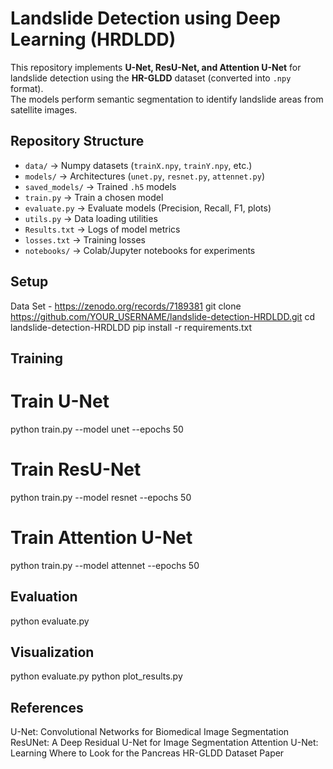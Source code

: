 # Landslide Detection using Deep Learning (HRDLDD)
This repository implements **U-Net, ResU-Net, and Attention U-Net** for landslide detection using the **HR-GLDD** dataset (converted into `.npy` format).  
The models perform semantic segmentation to identify landslide areas from satellite images.
##  Repository Structure
- `data/` → Numpy datasets (`trainX.npy`, `trainY.npy`, etc.)
- `models/` → Architectures (`unet.py`, `resnet.py`, `attennet.py`)
- `saved_models/` → Trained `.h5` models
- `train.py` → Train a chosen model
- `evaluate.py` → Evaluate models (Precision, Recall, F1, plots)
- `utils.py` → Data loading utilities
- `Results.txt` → Logs of model metrics
- `losses.txt` → Training losses
- `notebooks/` → Colab/Jupyter notebooks for experiments
## Setup
Data Set - https://zenodo.org/records/7189381
git clone https://github.com/YOUR_USERNAME/landslide-detection-HRDLDD.git
cd landslide-detection-HRDLDD
pip install -r requirements.txt
## Training 
# Train U-Net 
python train.py --model unet --epochs 50
# Train ResU-Net
python train.py --model resnet --epochs 50
# Train Attention U-Net
python train.py --model attennet --epochs 50
## Evaluation 
python evaluate.py
## Visualization
python evaluate.py
python plot_results.py
## References
U-Net: Convolutional Networks for Biomedical Image Segmentation
ResUNet: A Deep Residual U-Net for Image Segmentation
Attention U-Net: Learning Where to Look for the Pancreas
HR-GLDD Dataset Paper


